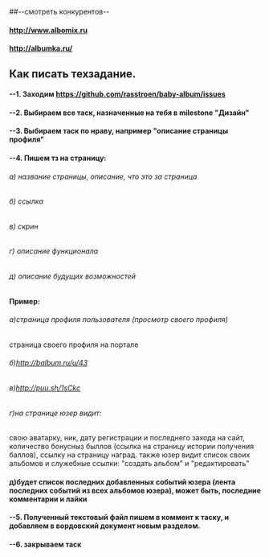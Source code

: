 ##--смотреть конкурентов--
#### http://www.albomix.ru
#### http://albumka.ru/


## Как писать техзадание.

#### --1. Заходим https://github.com/rasstroen/baby-album/issues
#### --2. Выбираем все таск, назначенные на тебя в milestone "Дизайн"
#### --3. Выбираем таск по нраву, например "описание страницы профиля"
#### --4. Пишем тз на страницу:
###### а) название страницы, описание, что это за страница
###### б) ссылка
###### в) скрин
###### г) описание функционала
###### д) описание будущих возможностей

#### Пример:
###### а)страница профиля пользователя (просмотр своего профиля)
страница своего профиля на портале
###### б)http://balbum.ru/u/43
###### в)http://puu.sh/1sCkc
###### г)на странице юзер видит:
свою аватарку, ник, дату регистрации и последнего захода на сайт, количество бонусныз быллов (ссылка на страницу истории получения баллов), ссылку на страницу наград.
также юзер видит список своих альбомов и служебные ссылки: "создать альбом" и "редактировать"
#### д)будет список последних добавленных событий юзера (лента последних событий из всех альбомов юзера), может быть, последние комментарии и лайки


#### --5. Полученный текстовый файл пишем в коммент к таску, и добавляем в вордовский документ новым разделом.
#### --6. закрываем таск